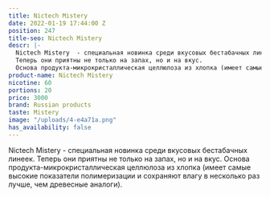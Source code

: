 ```yaml
---
title: Nictech Mistery
date: 2022-01-19 17:44:00 Z
position: 247
title-seo: Nictech Mistery
descr: |-
  Nictech Mistery  - cпециальная новинка среди вкусовых бестабачных линеек.
  Теперь они приятны не только на запах, но и на вкус.
  Основа продукта-микрокристаллическая целлюлоза из хлопка (имеет самые высокие показатели полимеризации и сохраняют влагу в несколько раз лучше, чем древесные аналоги).
product-name: Nictech Mistery
nicotine: 60
portions: 20
price: 3000
brand: Russian products
taste: Mistery
image: "/uploads/4-e4a71a.png"
has_availability: false
---
```


Nictech Mistery  - cпециальная новинка среди вкусовых бестабачных линеек.
Теперь они приятны не только на запах, но и на вкус.
Основа продукта-микрокристаллическая целлюлоза из хлопка (имеет самые высокие показатели полимеризации и сохраняют влагу в несколько раз лучше, чем древесные аналоги).